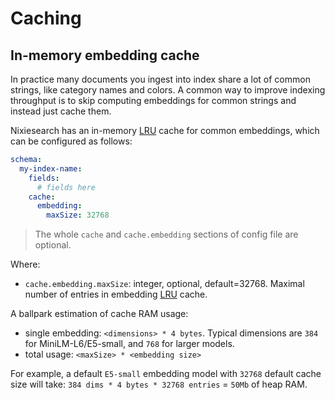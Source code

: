 # Caching

## In-memory embedding cache

In practice many documents you ingest into index share a lot of common strings, like category names and colors. A common way to improve indexing throughput is to skip computing embeddings for common strings and instead just cache them.

Nixiesearch has an in-memory [LRU](https://en.wikipedia.org/wiki/Cache_replacement_policies) cache for common embeddings, which can be configured as follows:

```yaml
schema:
  my-index-name:
    fields:
      # fields here
    cache:
      embedding:
        maxSize: 32768
```

> The whole `cache` and `cache.embedding` sections of config file are optional.

Where:

* `cache.embedding.maxSize`: integer, optional, default=32768. Maximal number of entries in embedding [LRU](https://en.wikipedia.org/wiki/Cache_replacement_policies) cache.

A ballpark estimation of cache RAM usage:

* single embedding: `<dimensions> * 4 bytes`. Typical dimensions are `384` for MiniLM-L6/E5-small, and `768` for larger models.
* total usage: `<maxSize> * <embedding size>`

For example, a default `E5-small` embedding model with `32768` default cache size will take: `384 dims * 4 bytes * 32768 entries` = `50Mb` of heap RAM.